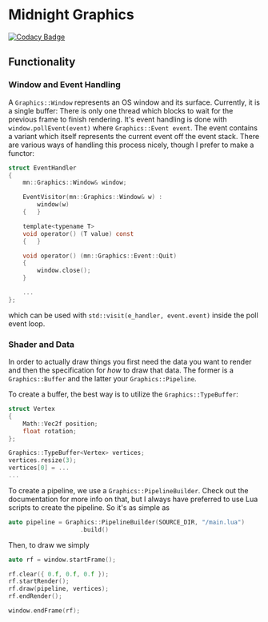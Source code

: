 # Midnight Graphics

[![Codacy Badge](https://app.codacy.com/project/badge/Grade/100ade4014ce4e4f8570b2a283be7f79)](https://app.codacy.com/gh/maxortner01/midnight-graphics/dashboard?utm_source=gh&utm_medium=referral&utm_content=&utm_campaign=Badge_grade)

## Functionality

### Window and Event Handling
A `Graphics::Window` represents an OS window and its surface. Currently, it is a single buffer: There is only one thread which blocks to wait for the previous frame to finish rendering. It's event handling is done with `window.pollEvent(event)` where `Graphics::Event event`. The event contains a variant which itself represents the current event off the event stack. There are various ways of handling this process nicely, though I prefer to make a functor:
```C
struct EventHandler
{
    mn::Graphics::Window& window;

	EventVisitor(mn::Graphics::Window& w) :
		window(w)
	{	}

	template<typename T>
	void operator() (T value) const
	{	}

	void operator() (mn::Graphics::Event::Quit)
	{
		window.close();
	}

    ...
};
```
which can be used with `std::visit(e_handler, event.event)` inside the poll event loop.

### Shader and Data
In order to actually draw things you first need the data you want to render and then the specification for *how* to draw that data. The former is a `Graphics::Buffer` and the latter your `Graphics::Pipeline`.

To create a buffer, the best way is to utilize the `Graphics::TypeBuffer`:
```C
struct Vertex
{
	Math::Vec2f position;
	float rotation;
};

Graphics::TypeBuffer<Vertex> vertices;
vertices.resize(3);
vertices[0] = ...
...
```
To create a pipeline, we use a `Graphics::PipelineBuilder`. Check out the documentation for more info on that, but I always have preferred to use Lua scripts to create the pipeline. So it's as simple as 
```C
auto pipeline = Graphics::PipelineBuilder(SOURCE_DIR, "/main.lua")
					.build()
```
Then, to draw we simply
```C
auto rf = window.startFrame();

rf.clear({ 0.f, 0.f, 0.f });
rf.startRender();
rf.draw(pipeline, vertices);
rf.endRender();

window.endFrame(rf);
```